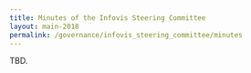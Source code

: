 ```yaml
---
title: Minutes of the Infovis Steering Committee
layout: main-2018
permalink: /governance/infovis_steering_committee/minutes
---
```


TBD.
